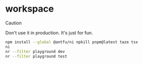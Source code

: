 # workspace

> [!CAUTION]
> Don't use it in production. It's just for fun.

```bash
npm install --global @antfu/ni npkill pnpm@latest taze tsx
ni
nr --filter playground dev
nr --filter playground test
```
